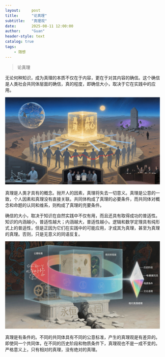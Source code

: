 ```yaml
---
layout:     post
title:      "论真理"
subtitle:   "真理观"
date:       2025-08-11 12:00:00
author:     "Guan"
header-style: text
catalog: true
tags:
    - 随想
---
```


>论真理

无论何种知识，成为真理的本质不仅在于内容，更在于对其内容的确信。这个确信是人类社会共同体层面的确信，真的程度，即确信大小，取决于它在实践中的应用。

![真理](/img/zhenli1.png)

真理是人类才具有的概念。抛开人的因素，真理将失去一切意义。真理是公意的一致，个人因素和真理没有直接关联。共同体构成了真理的必要条件，而共同体对概念和命题的认同和维系，则构成了真理的充要条件。

确信的大小，取决于知识在自然实践中不仅有用，而且还具有取得成功的普适性。知识的内涵越小，普适性越大；内涵越大，普适性越小。逻辑和数学定理具有纯形式上的普适性，但是正因为它们在实践中的可能应用，才成其为真理，甚至为真理的真理。否则，只是无意义的同语反复。

![真理](/img/zhenli2.png)

真理是有条件的。不同的共同体具有不同的公意标准，产生的真理观是有差异的。即使同一个共同体，在不同的历史阶段和物质条件下，真理观也不是一成不变的。严格意义上，只有相对的真理，没有绝对的真理。